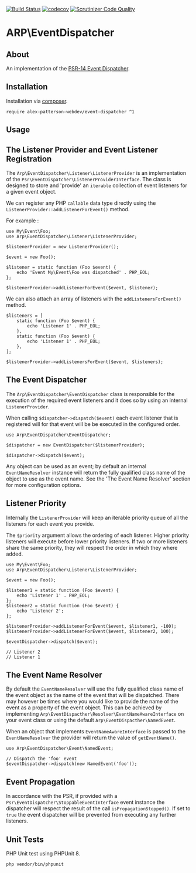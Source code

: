 [![Build Status](https://travis-ci.com/alex-patterson-webdev/event-dispatcher.svg?branch=master)](https://travis-ci.com/alex-patterson-webdev/event-dispatcher)
[![codecov](https://codecov.io/gh/alex-patterson-webdev/event-dispatcher/branch/master/graph/badge.svg)](https://codecov.io/gh/alex-patterson-webdev/event-dispatcher)
[![Scrutinizer Code Quality](https://scrutinizer-ci.com/g/alex-patterson-webdev/event-dispatcher/badges/quality-score.png?b=master)](https://scrutinizer-ci.com/g/alex-patterson-webdev/event-dispatcher/?branch=master)

# ARP\EventDispatcher

## About

An implementation of the [PSR-14 Event Dispatcher](https://www.php-fig.org/psr/psr-14/).

## Installation

Installation via [composer](https://getcomposer.org).

    require alex-patterson-webdev/event-dispatcher ^1
        
## Usage

## The Listener Provider and Event Listener Registration
 
The `Arp\EventDispatcher\Listener\ListenerProvider` is an implementation of the `Psr\EventDispatcher\ListenerProviderInterface`. 
The class is designed to store and 'provide' an `iterable` collection of event listeners for a given event object.
 
We can register any PHP `callable` data type directly using the `ListenerProvider::addListenerForEvent()` method. 

For example :
    
    use My\Event\Foo;
    use Arp\EventDispatcher\Listener\ListenerProvider;

    $listenerProvider = new ListenerProvider();

    $event = new Foo();
    
    $listener = static function (Foo $event) {
        echo 'Event My\Event\Foo was dispatched' . PHP_EOL;
    };
    
    $listenerProvider->addListenerForEvent($event, $listener);

We can also attach an array of listeners with the `addListenersForEvent()` method.
    
    $listeners = [
        static function (Foo $event) {
            echo 'Listener 1' . PHP_EOL;
        },
        static function (Foo $event) {
            echo 'Listener 1' . PHP_EOL;
        },
    ];
    
    $listenerProvider->addListenersForEvent($event, $listeners);

## The Event Dispatcher

The `Arp\EventDispatcher\EventDispatcher` class is responsible for the execution of the required event listeners and it does so by using an internal `ListenerProvider`. 

When calling `$dispatcher->dispatch($event)` each event listener that is registered will for that event will be be executed in the configured order.

    use Arp\EventDispatcher\EventDispatcher;

    $dispatcher = new EventDispatcher($listenerProvider);
    
    $dispatcher->dispatch($event);

Any object can be used as an event; by default an internal `EventNameResolver` instance will return the fully qualified class name of the object to use as the event name. See 
the 'The Event Name Resolver' section for more configuration options.

## Listener Priority
    
Internally the `ListenerProvider` will keep an iterable priority queue of all the listeners for each event you provide.

The `$priority` argument allows the ordering of each listener. Higher priority listeners will execute before lower priority listeners. 
If two or more listeners share the same priority, they will respect the order in which they where added.
    
    use My\Event\Foo;
    use Arp\EventDispatcher\Listener\ListenerProvider;

    $event = new Foo();
    
    $listener1 = static function (Foo $event) {
        echo 'Listener 1' . PHP_EOL;
    };
    $listener2 = static function (Foo $event) {
        echo 'Listener 2';
    };
    
    $listenerProvider->addListenerForEvent($event, $listener1, -100);
    $listenerProvider->addListenerForEvent($event, $listener2, 100);
    
    $eventDispatcher->dispatch($event);
    
    // Listener 2
    // Listener 1

## The Event Name Resolver
 
By default the `EventNameResolver` will use the fully qualified class name of the event object as the name of the event that will be dispatched. There may 
however be times where you would like to provide the name of the event as a property of the event object. This can be achieved
by implementing `Arp\EventDispacther\Resolver\EventNameAwareInterface` on your event class or using the default `Arp\EventDispacther\NamedEvent`.

When an object that implements `EventNameAwareInterface` is passed to the `EventNameResolver` the provider will return the value of `getEventName()`.

    use Arp\EventDispatcher\Event\NamedEvent;

    // Dispatch the 'foo' event
    $eventDispatcher->dispatch(new NamedEvent('foo'));
    
## Event Propagation

In accordance with the PSR, if provided with a `Psr\EventDispatcher\StoppableEventInterface` event instance the dispatcher will respect the 
 result of the call `isPropagationStopped()`. If set to `true` the event dispatcher will be prevented from executing any further listeners.

## Unit Tests

PHP Unit test using PHPUnit 8.

    php vendor/bin/phpunit
